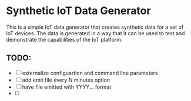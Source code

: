 # Synthetic IoT Data Generator

This is a simple IoT data generator that creates synthetic data for a set of IoT devices. The data is generated in a way that it can be used to test and demonstrate the capabilities of the IoT platform.


## TODO:
- [ ] externalize configuartion and command line parameters
- [ ] add emit file every N minutes option
- [ ] have file emitted with YYYY... format
- [ ] 

